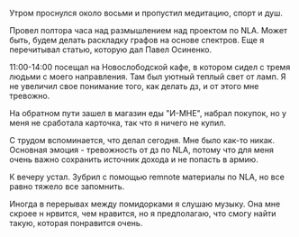 Утром проснулся около восьми и пропустил медитацию, спорт и душ.

Провел полтора часа над размышлением над проектом по NLA. Может быть, будем делать раскладку графов на основе спектров. Еще я перечитывал статью, которую дал Павел Осиненко.

11:00-14:00 посещал на Новослободской кафе, в котором сидел с тремя людьми с моего направления. Там был уютный теплый свет от ламп. Я не увеличил свое понимание того, как делать дз, и от этого мне тревожно.

На обратном пути зашел в магазин еды "И-МНЕ", набрал покупок, но у меня не сработала карточка, так что я ничего не купил.

С трудом вспоминается, что делал сегодня. Мне было как-то никак. Основная эмоция - тревожность от дз по NLA, потому что для меня очень важно сохранить источник дохода и не попасть в армию.

К вечеру устал. Зубрил с помощью remnote материалы по NLA, но все равно тяжело все запомнить.

Иногда в перерывах между помидорками я слушаю музыку. Она мне скроее н нрвится, чем нравится, но я предполагаю, что смогу найти такую, которая понравится очень.